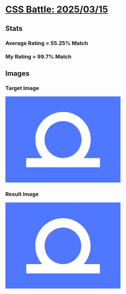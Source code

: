 # [CSS Battle: 2025/03/15](https://cssbattle.dev/play/r3VAqE9bFgqKDzqcdl5K)

## Stats

### Average Rating = 55.25% Match

### My Rating = 99.7% Match

## Images

### Target Image

![](./images/target.png)

### Result Image

![](./images/result.png)
